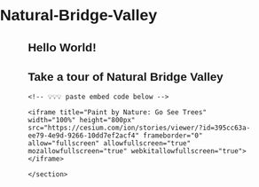 # Natural-Bridge-Valley

<!DOCTYPE html>
<html>

<head>
  <meta charset='utf-8' />
  <title>Display a tour</title>
  <meta name='viewport' content='initial-scale=1,maximum-scale=1,user-scalable=no' />

  <style>
    body {
      margin: 0;
      padding: 0;
    }

    section {
      width: 80%;
      margin: 0 auto;
    }

    h1, h2 {
      font-family: 'Work Sans', sans-serif;
    }
  </style>
</head>

<body>
  <section>
    <h1>Hello World!</h1>
    <h2>Take a tour of Natural Bridge Valley</h2>

    <!-- 💡💡💡 paste embed code below -->

    <iframe title="Paint by Nature: Go See Trees" width="100%" height="800px" src="https://cesium.com/ion/stories/viewer/?id=395cc63a-ee79-4e9d-9266-10dd7ef2acf4" frameborder="0" allow="fullscreen" allowfullscreen="true" mozallowfullscreen="true" webkitallowfullscreen="true"></iframe>
  
    </section>
</body>

</html>


